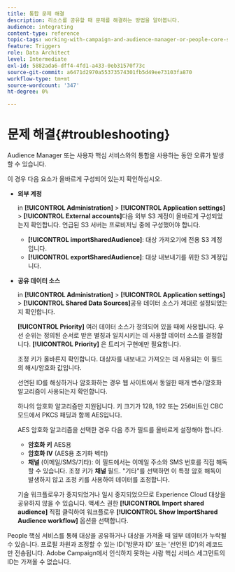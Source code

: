 ```yaml
---
title: 통합 문제 해결
description: 리소스를 공유할 때 문제를 해결하는 방법을 알아봅니다.
audience: integrating
content-type: reference
topic-tags: working-with-campaign-and-audience-manager-or-people-core-service
feature: Triggers
role: Data Architect
level: Intermediate
exl-id: 5882ada6-dff4-4fd1-a433-0eb31570f73c
source-git-commit: a6471d2970a55373574301fb5d49ee73103fa870
workflow-type: tm+mt
source-wordcount: '347'
ht-degree: 0%

---
```


# 문제 해결{#troubleshooting}

Audience Manager 또는 사용자 핵심 서비스와의 통합을 사용하는 동안 오류가 발생할 수 있습니다.

이 경우 다음 요소가 올바르게 구성되어 있는지 확인하십시오.

* **외부 계정**

   in **[!UICONTROL Administration]** > **[!UICONTROL Application settings]** > **[!UICONTROL External accounts]**&#x200B;다음 외부 S3 계정이 올바르게 구성되었는지 확인합니다. 언급된 S3 서버는 프로비저닝 중에 구성했어야 합니다.

   * **[!UICONTROL importSharedAudience]**: 대상 가져오기에 전용 S3 계정입니다.
   * **[!UICONTROL exportSharedAudience]**: 대상 내보내기를 위한 S3 계정입니다.

* **공유 데이터 소스**

   in **[!UICONTROL Administration]** > **[!UICONTROL Application settings]** > **[!UICONTROL Shared Data Sources]**&#x200B;공유 데이터 소스가 제대로 설정되었는지 확인합니다.

   **[!UICONTROL Priority]** 여러 데이터 소스가 정의되어 있을 때에 사용됩니다. 우선 순위는 정의된 순서로 받은 별칭과 일치시키는 데 사용할 데이터 소스를 결정합니다. **[!UICONTROL Priority]** 은 트리거 구현에만 필요합니다.

   조정 키가 올바른지 확인합니다. 대상자를 내보내고 가져오는 데 사용되는 이 필드의 해시/암호화 값입니다.

   선언된 ID를 해싱하거나 암호화하는 경우 웹 사이트에서 동일한 매개 변수/암호화 알고리즘이 사용되는지 확인합니다.

   하나의 암호화 알고리즘만 지원됩니다. 키 크기가 128, 192 또는 256비트인 CBC 모드에서 PKCS 패딩과 함께 AES입니다.

   AES 암호화 알고리즘을 선택한 경우 다음 추가 필드를 올바르게 설정해야 합니다.

   * **암호화 키** AES용
   * **암호화 IV** (AES용 초기화 벡터)
   * **채널** (이메일/SMS/기타): 이 필드에서는 이메일 주소와 SMS 번호를 직접 해독할 수 있습니다. 조정 키가 **채널** 필드. &quot;기타&quot;를 선택하면 이 특정 암호 해독이 발생하지 않고 조정 키를 사용하여 데이터를 조정합니다.

   기술 워크플로우가 중지되었거나 일시 중지되었으므로 Experience Cloud 대상을 공유하지 않을 수 있습니다. 액세스 권한 **[!UICONTROL Import shared audience]** 직접 클릭하여 워크플로우 **[!UICONTROL Show ImportShared Audience workflow]** 옵션을 선택합니다.

People 핵심 서비스를 통해 대상을 공유하거나 대상을 가져올 때 일부 데이터가 누락될 수 있습니다. 프로필 차원과 조정할 수 있는 ID(&#39;방문자 ID&#39; 또는 &#39;선언된 ID&#39;)의 레코드만 전송됩니다. Adobe Campaign에서 인식하지 못하는 사람 핵심 서비스 세그먼트의 ID는 가져올 수 없습니다.
